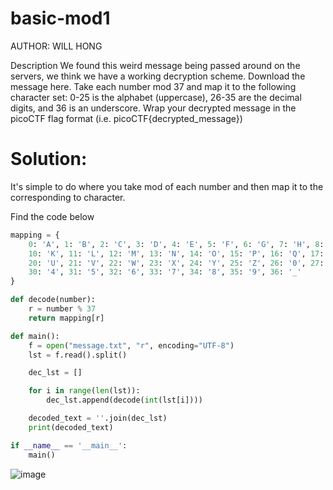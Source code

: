# basic-mod1
AUTHOR: WILL HONG

Description
We found this weird message being passed around on the servers, we think we have a working decryption scheme.
Download the message here.
Take each number mod 37 and map it to the following character set: 0-25 is the alphabet (uppercase), 26-35 are the decimal digits, and 36 is an underscore.
Wrap your decrypted message in the picoCTF flag format (i.e. picoCTF{decrypted_message})
# Solution:
It's simple to do where you take mod of each number and then map it to the corresponding to character.

Find the code below
```python
mapping = {
    0: 'A', 1: 'B', 2: 'C', 3: 'D', 4: 'E', 5: 'F', 6: 'G', 7: 'H', 8: 'I', 9: 'J',
    10: 'K', 11: 'L', 12: 'M', 13: 'N', 14: 'O', 15: 'P', 16: 'Q', 17: 'R', 18: 'S', 19: 'T',
    20: 'U', 21: 'V', 22: 'W', 23: 'X', 24: 'Y', 25: 'Z', 26: '0', 27: '1', 28: '2', 29: '3',
    30: '4', 31: '5', 32: '6', 33: '7', 34: '8', 35: '9', 36: '_'
}

def decode(number):
    r = number % 37
    return mapping[r]

def main():
    f = open("message.txt", "r", encoding="UTF-8")
    lst = f.read().split()

    dec_lst = []

    for i in range(len(lst)):
        dec_lst.append(decode(int(lst[i])))

    decoded_text = ''.join(dec_lst)
    print(decoded_text)

if __name__ == '__main__':
    main()
```
![image](https://github.com/LAVANYA-PIDIKITI/picoCTF-Writeup/assets/98797256/959d58f0-86ac-46e8-952e-030c48312156)

